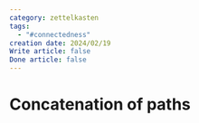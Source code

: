 ```yaml
---
category: zettelkasten
tags:
  - "#connectedness"
creation date: 2024/02/19
Write article: false
Done article: false
---
```

# Concatenation of paths


